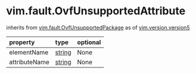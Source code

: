vim.fault.OvfUnsupportedAttribute
=================================
inherits from [vim.fault.OvfUnsupportedPackage](docs/vim.fault.OvfUnsupportedPackage.md)
as of [vim.version.version5](docs/vim.version.md)

| property | type | optional |
|:---------|:-----|:---------|
| elementName | [string](string.md "string") | None |
| attributeName | [string](string.md "string") | None |
